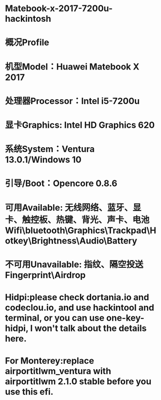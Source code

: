 # Matebook-x-2017-7200u-hackintosh
# 概况Profile
# 机型Model：Huawei Matebook X 2017
# 处理器Processor：Intel i5-7200u
# 显卡Graphics: Intel HD Graphics 620
# 系统System：Ventura 13.0.1/Windows 10
# 引导/Boot：Opencore 0.8.6
# 可用Available: 无线网络、蓝牙、显卡、触控板、热键、背光、声卡、电池Wifi\bluetooth\Graphics\Trackpad\Hotkey\Brightness\Audio\Battery
# 不可用Unavailable: 指纹、隔空投送Fingerprint\Airdrop
# Hidpi:please check dortania.io and codeclou.io, and use hackintool and terminal, or you can use one-key-hidpi, I won't talk about the details here.
# For Monterey:replace airportitlwm_ventura with airportitlwm 2.1.0 stable before you use this efi.
